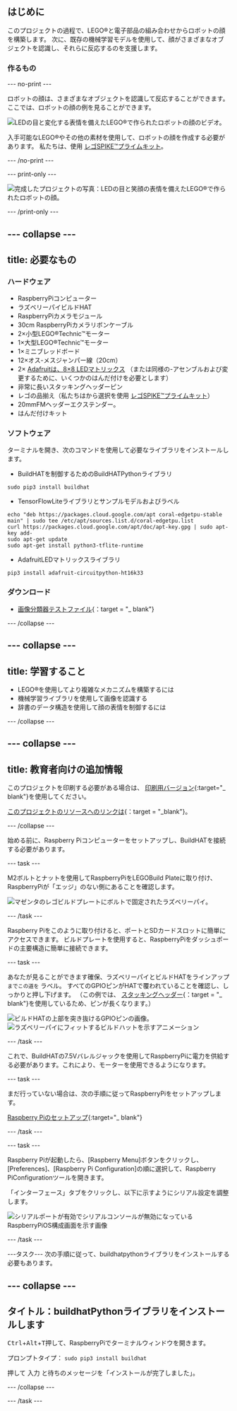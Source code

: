 ## はじめに

このプロジェクトの過程で、LEGO®と電子部品の組み合わせからロボットの顔を構築します。 次に、既存の機械学習モデルを使用して、顔がさまざまなオブジェクトを認識し、それらに反応するのを支援します。

### 作るもの

--- no-print ---

ロボットの顔は、さまざまなオブジェクトを認識して反応することができます。 ここでは、ロボットの顔の例を見ることができます。

![LEDの目と変化する表情を備えたLEGO®で作られたロボットの顔のビデオ。](images/robot_face.gif)

入手可能なLEGO®やその他の素材を使用して、ロボットの顔を作成する必要があります。 私たちは、使用 [レゴSPIKE™プライムキット](https://education.lego.com/en-gb/product/spike-prime)。

--- /no-print ---

--- print-only ---

![完成したプロジェクトの写真：LEDの目と笑顔の表情を備えたLEGO®で作られたロボットの顔。](images/robot_face.jpg)

--- /print-only ---

--- collapse ---
---
title: 必要なもの
---
### ハードウェア

+ RaspberryPiコンピューター
+ ラズベリーパイビルドHAT
+ RaspberryPiカメラモジュール
+ 30cm RaspberryPiカメラリボンケーブル
+ 2×小型LEGO®Technic™モーター
+ 1×大型LEGO®Technic™モーター
+ 1×ミニブレッドボード
+ 12×オス-メスジャンパー線（20cm）
+ 2× [Adafruitは、8×8 LEDマトリックス](https://www.adafruit.com/product/1049) （または同様の-アセンブルおよび変更するために、いくつかのはんだ付けを必要とします）
+ 非常に長いスタッキングヘッダーピン
+ レゴの品揃え（私たちはから選択を使用 [レゴSPIKE™プライムキット](https://education.lego.com/en-gb/product/spike-prime)）
+ 20mmFMヘッダーエクステンダー。
+ はんだ付けキット

### ソフトウェア

ターミナルを開き、次のコマンドを使用して必要なライブラリをインストールします。

+ BuildHATを制御するためのBuildHATPythonライブラリ

```
sudo pip3 install buildhat
```

+ TensorFlowLiteライブラリとサンプルモデルおよびラベル

```
echo "deb https://packages.cloud.google.com/apt coral-edgetpu-stable main" | sudo tee /etc/apt/sources.list.d/coral-edgetpu.list
curl https://packages.cloud.google.com/apt/doc/apt-key.gpg | sudo apt-key add-
sudo apt-get update
sudo apt-get install python3-tflite-runtime
```

+ AdafruitLEDマトリックスライブラリ

```
pip3 install adafruit-circuitpython-ht16k33
```

### ダウンロード

+ [画像分類器テストファイル](http://rpf.io/p/en/lego-robot-face-go){：target = "_ blank"}

--- /collapse ---

--- collapse ---
---
title: 学習すること
---

+ LEGO®を使用してより複雑なメカニズムを構築するには
+ 機械学習ライブラリを使用して画像を認識する
+ 辞書のデータ構造を使用して顔の表情を制御するには

--- /collapse ---

--- collapse ---
---
title: 教育者向けの追加情報
---

このプロジェクトを印刷する必要がある場合は、 [印刷用バージョン](https://projects.raspberrypi.org/en/projects/robot-face/print){:target="_ blank"}を使用してください。

[このプロジェクトのリソースへのリンクは](http://rpf.io/p/en/robot-face-go){：target = "_blank"}。

--- /collapse ---

始める前に、Raspberry Piコンピューターをセットアップし、BuildHATを接続する必要があります。

--- task ---

M2ボルトとナットを使用してRaspberryPiをLEGOBuild Plateに取り付け、RaspberryPiが「エッジ」のない側にあることを確認します。

 ![マゼンタのレゴビルドプレートにボルトで固定されたラズベリーパイ。](images/build_11.jpg)

--- /task ---

Raspberry Piをこのように取り付けると、ポートとSDカードスロットに簡単にアクセスできます。 ビルドプレートを使用すると、RaspberryPiをダッシュボードの主要構造に簡単に接続できます。

--- task ---

あなたが見ることができます確保、ラズベリーパイとビルドHATをラインアップ `までこの道を` ラベル。 すべてのGPIOピンがHATで覆われていることを確認し、しっかりと押し下げます。 （この例では、 [スタッキングヘッダー](https://www.adafruit.com/product/2223){：target = "_ blank"}を使用しているため、ピンが長くなります。）

![ビルドHATの上部を突き抜けるGPIOピンの画像。](images/build_15.jpg) ![ラズベリーパイにフィットするビルドハットを示すアニメーション](images/haton.gif)

--- /task ---

これで、BuildHATの7.5Vバレルジャックを使用してRaspberryPiに電力を供給する必要があります。これにより、モーターを使用できるようになります。

--- task ---

まだ行っていない場合は、次の手順に従ってRaspberryPiをセットアップします。

[Raspberry Piのセットアップ](https://projects.raspberrypi.org/en/projects/raspberry-pi-setting-up){:target="_ blank"}

--- /task ---

--- task ---

Raspberry Piが起動したら、[Raspberry Menu]ボタンをクリックし、[Preferences]、[Raspberry Pi Configuration]の順に選択して、Raspberry PiConfigurationツールを開きます。

「インターフェース」タブをクリックし、以下に示すようにシリアル設定を調整します。

![シリアルポートが有効でシリアルコンソールが無効になっているRaspberryPiOS構成画面を示す画像](images/configshot.jpg)

--- /task ---

---タスク--- 次の手順に従って、buildhatpythonライブラリをインストールする必要もあります。

--- collapse ---
---
タイトル：buildhatPythonライブラリをインストールします
---

<kbd>Ctrl</kbd>+<kbd>Alt</kbd>+<kbd>T</kbd>押して、RaspberryPiでターミナルウィンドウを開きます。

プロンプトタイプ： `sudo pip3 install buildhat`

押して <kbd>入力</kbd> と待ちのメッセージを「インストールが完了しました」。

--- /collapse ---

--- /task ---